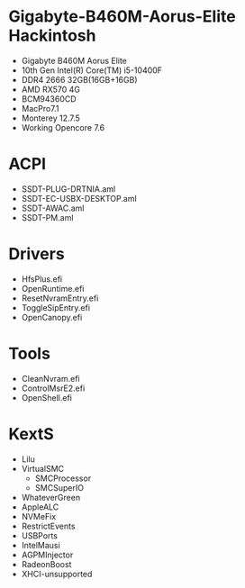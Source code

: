# Gigabyte-B460M-Aorus-Elite Hackintosh
- Gigabyte B460M Aorus Elite
- 10th Gen Intel(R) Core(TM) i5-10400F
- DDR4 2666 32GB(16GB+16GB)
- AMD RX570 4G
- BCM94360CD
- MacPro7.1
- Monterey 12.7.5
- Working Opencore 7.6
# ACPI
- SSDT-PLUG-DRTNIA.aml
- SSDT-EC-USBX-DESKTOP.aml
- SSDT-AWAC.aml
- SSDT-PM.aml
# Drivers
- HfsPlus.efi
- OpenRuntime.efi
- ResetNvramEntry.efi
- ToggleSipEntry.efi
- OpenCanopy.efi
# Tools
- CleanNvram.efi
- ControlMsrE2.efi
- OpenShell.efi
# KextS
- Lilu
- VirtualSMC
  + SMCProcessor
  + SMCSuperIO
- WhateverGreen
- AppleALC
- NVMeFix
- RestrictEvents
- USBPorts
- IntelMausi
- AGPMInjector
- RadeonBoost
- XHCI-unsupported

